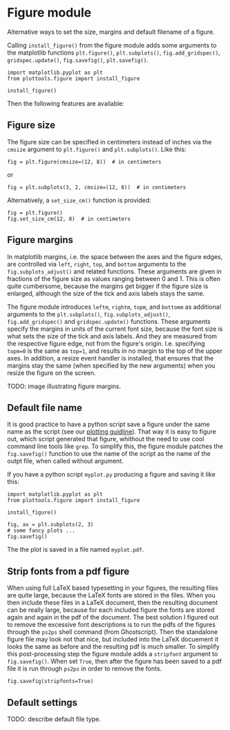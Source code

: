 # Figure module

Alternative ways to set the size, margins and default filename of a figure.

Calling `install_figure()` from the figure module adds some arguments
to the matplotlib functions `plt.figure()`, `plt.subplots()`,
`fig.add_gridspec()`, `gridspec.update()`, `fig.savefig()`,
`plt.savefig()`.
```
import matplotlib.pyplot as plt
from plottools.figure import install_figure

install_figure()
```

Then the following features are available:


## Figure size

The figure size can be specified in centimeters instead of inches via
the `cmsize` argument to `plt.figure()` and `plt.subplots()`. Like this:
```
fig = plt.figure(cmsize=(12, 8))  # in centimeters
```
or
```
fig = plt.subplots(3, 2, cmsize=(12, 8))  # in centimeters
```
Alternatively, a `set_size_cm()` function is provided:
```
fig = plt.figure()
fig.set_size_cm(12, 8)  # in centimeters
```


## Figure margins

In matplotlib margins, i.e. the space between the axes and the figure
edges, are controlled via `left`, `right`, `top`, and `bottom`
arguments to the `fig.subplots_adjust()` and related functions. These
arguments are given in fractions of the figure size as values ranging
between 0 and 1. This is often quite cumbersome, because the margins
get bigger if the figure size is enlarged, although the size of the
tick and axis labels stays the same.

The figure module introduces `leftm`, `rightm`, `topm`, and `bottomm`
as additional arguments to the `plt.subplots()`,
`fig.subplots_adjust()`, `fig.add_gridspec()` and `gridspec.update()`
functions. These arguments specify the margins in units of the current
font size, because the font size is what sets the size of the tick and
axis labels. And they are measured from the respective figure edge,
not from the figure's origin. I.e. specifying `topm=0` is the same as
`top=1`, and results in no margin to the top of the upper axes. In
addition, a resize event handler is installed, that ensures that the
margins stay the same (when specified by the new arguments) when you
resize the figure on the screen.

TODO: image illustrating figure margins.


## Default file name

It is good practice to have a python script save a figure under the
same name as the script (see our [plotting guidline](guide.md)). That
way it is easy to figure out, which script generated that figure,
whithout the need to use cool command line tools like `grep`. To
simplify this, the figure module patches the `fig.savefig()` function
to use the name of the script as the name of the outpt file, when
called without argument.

If you have a python script `myplot.py` producing a figure and saving it like this:
```
import matplotlib.pyplot as plt
from plottools.figure import install_figure

install_figure()

fig, ax = plt.subplots(2, 3)
# some fancy plots ...
fig.savefig()
```
The the plot is saved in a file named `myplot.pdf`.


## Strip fonts from a pdf figure

When using full LaTeX based typesetting in your figures, the resulting
files are quite large, because the LaTeX fonts are stored in the
files. When you then include these files in a LaTeX document, then the
resulting document can be really large, because for each included
figure the fonts are stored again and again in the pdf of the
document. The best solution I figured out to remove the excessive font
descriptions is to run the pdfs of the figures through the `ps2ps`
shell command (from Ghostscript). Then the standalone figure file may
look not that nice, but included into the LaTeX docuement it looks the
same as before and the resulting pdf is *much* smaller. To simplify
this post-processing step the figure module adds a `stripfont`
argument to `fig.savefig()`. When set `True`, then after the figure
has been saved to a pdf file it is run through `ps2ps` in order to
remove the fonts.

```
fig.savefig(stripfonts=True)
```

## Default settings

TODO: describe default file type.

